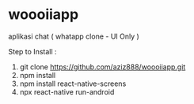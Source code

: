 # woooiiapp
aplikasi chat ( whatapp clone - UI Only )

Step to Install :
1. git clone https://github.com/aziz888/woooiiapp.git
2. npm install
3. npm install react-native-screens
4. npx react-native run-android
